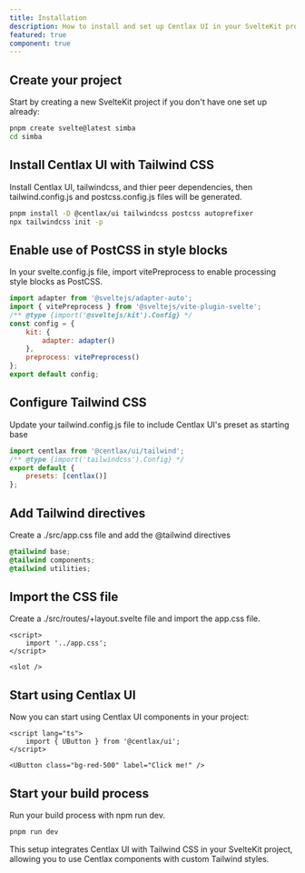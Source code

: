 ```yaml
---
title: Installation
description: How to install and set up Centlax UI in your SvelteKit project.
featured: true
component: true
---
```


## Create your project

Start by creating a new SvelteKit project if you don't have one set up already:

```bash
pnpm create svelte@latest simba
cd simba
```

## Install Centlax UI with Tailwind CSS

Install Centlax UI, tailwindcss, and thier peer dependencies, then tailwind.config.js and postcss.config.js files will be generated.

```bash
pnpm install -D @centlax/ui tailwindcss postcss autoprefixer
npx tailwindcss init -p
```

## Enable use of PostCSS in style blocks

In your svelte.config.js file, import vitePreprocess to enable processing style blocks as PostCSS.

```js {2} {8}
import adapter from '@sveltejs/adapter-auto';
import { vitePreprocess } from '@sveltejs/vite-plugin-svelte';
/** @type {import('@sveltejs/kit').Config} */
const config = {
	kit: {
		adapter: adapter()
	},
	preprocess: vitePreprocess()
};
export default config;
```

## Configure Tailwind CSS

Update your tailwind.config.js file to include Centlax UI's preset as starting base

```js {1}{4}
import centlax from '@centlax/ui/tailwind';
/** @type {import('tailwindcss').Config} */
export default {
	presets: [centlax()]
};
```

## Add Tailwind directives

Create a ./src/app.css file and add the @tailwind directives

```css
@tailwind base;
@tailwind components;
@tailwind utilities;
```

## Import the CSS file

Create a ./src/routes/+layout.svelte file and import the app.css file.

```svelte
<script>
	import '../app.css';
</script>

<slot />
```

## Start using Centlax UI

Now you can start using Centlax UI components in your project:

```svelte
<script lang="ts">
	import { UButton } from '@centlax/ui';
</script>

<UButton class="bg-red-500" label="Click me!" />
```

## Start your build process

Run your build process with npm run dev.

```bash
pnpm run dev
```

This setup integrates Centlax UI with Tailwind CSS in your SvelteKit project, allowing you to use Centlax components with custom Tailwind styles.
